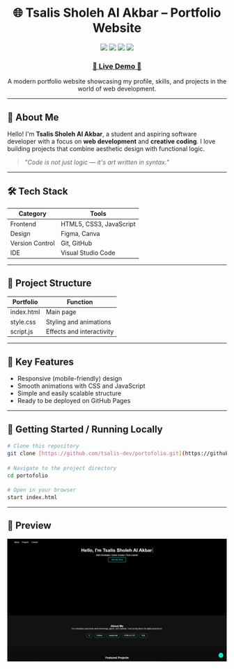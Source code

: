 <h1 align="center">🌐 Tsalis Sholeh Al Akbar – Portfolio Website</h1>

<p align="center">
  <img src="https://img.shields.io/badge/HTML5-E34F26?logo=html5&logoColor=white" />
  <img src="https://img.shields.io/badge/CSS3-1572B6?logo=css3&logoColor=white" />
  <img src="https://img.shields.io/badge/JavaScript-F7DF1E?logo=javascript&logoColor=black" />
  <img src="https://img.shields.io/badge/GitHub-181717?logo=github&logoColor=white" />
</p>

<h3 align="center">
  <a href="https://tsalis-dev.github.io/portofolio/">🚀 Live Demo 🚀</a>
</h3>

<p align="center">
  A modern portfolio website showcasing my profile, skills, and projects in the world of web development.
</p>

---

## 🧠 About Me
Hello! I'm **Tsalis Sholeh Al Akbar**, a student and aspiring software developer with a focus on **web development** and **creative coding**.
I love building projects that combine aesthetic design with functional logic.

> *"Code is not just logic — it's art written in syntax."*

---

## 🛠️ Tech Stack
| Category | Tools |
|-----------|--------|
| Frontend | HTML5, CSS3, JavaScript |
| Design | Figma, Canva |
| Version Control | Git, GitHub |
| IDE | Visual Studio Code |

---

## 📁 Project Structure
| Portfolio | Function |
|-----------|--------|
| index.html | Main page |
| style.css | Styling and animations |
| script.js | Effects and interactivity |

---

## 🚀 Key Features
- Responsive (mobile-friendly) design
- Smooth animations with CSS and JavaScript
- Simple and easily scalable structure
- Ready to be deployed on GitHub Pages

---

## 🧩 Getting Started / Running Locally
```bash
# Clone this repository
git clone [https://github.com/tsalis-dev/portofolio.git](https://github.com/tsalis-dev/portofolio.git)

# Navigate to the project directory
cd portofolio

# Open in your browser
start index.html
```

---

## 📸 Preview

![Preview Website](./preview.png)
